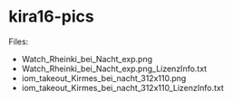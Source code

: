 # kira16-pics

Files:
 - Watch_Rheinki_bei_Nacht_exp.png 
 - Watch_Rheinki_bei_Nacht_exp.png_LizenzInfo.txt
 - iom_takeout_Kirmes_bei_nacht_312x110.png
 - iom_takeout_Kirmes_bei_nacht_312x110_LizenzInfo.txt
